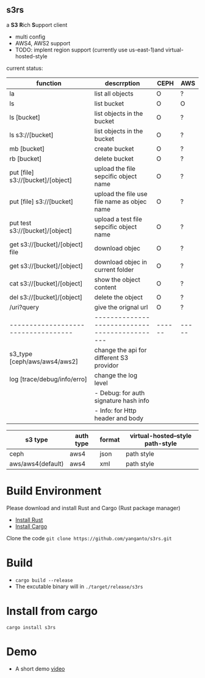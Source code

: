 s3rs 
---
a **S3** **R**ich **S**upport client
- multi config
- AWS4, AWS2 support
- TODO: implent region support (currently use us-east-1)and virtual-hosted-style

current status:  

| function                          | descrrption                                 | CEPH | AWS |
|-----------------------------------|---------------------------------------------|------|-----|
| la                                | list all objects                            | O    | ?   |
| ls                                | list bucket                                 | O    | O   |
| ls [bucket]                       | list objects in the bucket                  | O    | ?   |
| ls s3://[bucket]                  | list objects in the bucket                  | O    | ?   |
| mb [bucket]                       | create bucket                               | O    | ?   |
| rb [bucket]                       | delete bucket                               | O    | ?   |
| put [file] s3://[bucket]/[object] | upload the file sepcific object name        | O    | ?   |
| put [file] s3://[bucket]          | upload the file use file name as objec name | O    | ?   |
| put test s3://[bucket]/[object]   | upload a test file sepcific object name     | O    | ?   |
| get s3://[bucket]/[object] file   | download objec                              | O    | ?   |
| get s3://[bucket]/[object]        | download objec in current folder            | O    | ?   |
| cat s3://[bucket]/[object]        | show the object content                     | O    | ?   |
| del s3://[bucket]/[object]        | delete the object                           | O    | ?   |
| /uri?query                        | give the orignal url                        | O    | ?   |
|-----------------------------------|---------------------------------------------|------|-----|
| s3\_type [ceph/aws/aws4/aws2]     | change the api for different S3 providor    |      |     |
| log [trace/debug/info/erro]       | change the log level                        |      |     |
|                                   | - Debug: for auth signature hash info       |      |     |
|                                   | - Info: for Http header and body            |      |     |

| s3 type           | auth type | format | virtual-hosted–style path-style |
|-------------------|-----------|--------|---------------------------------|
| ceph              | aws4      | json   | path style                      |
| aws/aws4(default) | aws4      | xml    | path style                      |



# Build Environment
Please download and install Rust and Cargo (Rust package manager)
- [Install Rust](https://www.rust-lang.org/en-US/install.html)
- [Install Cargo](https://crates.io/)

Clone the code
`git clone https://github.com/yanganto/s3rs.git`

# Build
- `cargo build --release`
- The excutable binary will in `./target/release/s3rs`

# Install from cargo
`cargo install s3rs`

# Demo
- A short demo [video](https://youtu.be/DnWQbDmBFpg)
